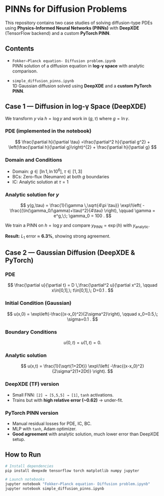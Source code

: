 # PINNs for Diffusion Problems

This repository contains two case studies of solving diffusion-type PDEs using **Physics-Informed Neural Networks (PINNs)** with **DeepXDE** (TensorFlow backend) and a custom **PyTorch PINN**.

## Contents

- `Fokker–Planck equation- Diffusion problem.ipynb`  
  PINN solution of a diffusion equation in **log-γ space** with analytic comparison.

- `simple_diffusion_pinns.ipynb`  
  1D Gaussian diffusion solved using **DeepXDE** and a **custom PyTorch PINN**.


## Case 1 — Diffusion in log-γ Space (DeepXDE)

We transform $y$ via $h = \log y$ and work in $(g,\tau)$ where $g=\ln \gamma$.

### PDE (implemented in the notebook)

$$
\frac{\partial h}{\partial \tau}
=\frac{\partial^2 h}{\partial g^2}
+
\left(\frac{\partial h}{\partial g}\right)^{2}
+
\frac{\partial h}{\partial g}
$$


### Domain and Conditions
- Domain: $g \in [\ln 1, \ln 10^6],\; \tau \in [1,3]$  
- BCs: Zero-flux (Neumann) at both $g$ boundaries  
- IC: Analytic solution at $\tau=1$

### Analytic solution for $y$
$$
y(g,\tau) =
\frac{1}{\gamma \,\sqrt{4\pi \tau}}
\exp\!\left(
-\frac{(\ln(\gamma_0/\gamma)+\tau)^2}{4\tau}
\right),
\qquad
\gamma = e^g,\;\; \gamma_0 = 100 .
$$

We train a PINN on $h=\log y$ and compare $y_{\text{PINN}} = \exp(h)$ with $y_{\text{analytic}}$.

**Result:** $L_1$ error ≈ **6.3%**, showing strong agreement.

## Case 2 — Gaussian Diffusion (DeepXDE & PyTorch)

### PDE
$$
\frac{\partial u}{\partial t}
= D \,\frac{\partial^2 u}{\partial x^2},
\qquad
x\in[0,1],\; t\in[0,1],\; D=0.1 .
$$

### Initial Condition (Gaussian)
$$
u(x,0) =
\exp\left(-\frac{(x-x_0)^2}{2\sigma^2}\right),
\qquad x_0=0.5,\; \sigma=0.1 .
$$

### Boundary Conditions
$$
u(0,t) = u(1,t) = 0.
$$

### Analytic solution
$$
u(x,t) =
\frac{1}{\sqrt{1+2Dt}}
\exp\!\left(
-\frac{(x-x_0)^2}{2\sigma^2(1+2Dt)}
\right).
$$


### DeepXDE (TF) version
- Small FNN: `[2] → [5,5,5] → [1]`, `tanh` activations.  
- Trains but with **high relative error (~0.62)** → under-fit.

### PyTorch PINN version
- Manual residual losses for PDE, IC, BC.  
- MLP with `tanh`, Adam optimizer.  
- **Good agreement** with analytic solution, much lower error than DeepXDE setup.

## How to Run

```bash
# Install dependencies
pip install deepxde tensorflow torch matplotlib numpy jupyter

# Launch notebooks
jupyter notebook "Fokker–Planck equation- Diffusion problem.ipynb"
jupyter notebook simple_diffusion_pinns.ipynb
